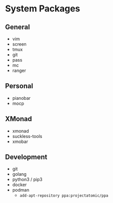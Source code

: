 # System Packages

## General
* vim
* screen
* tmux
* git
* pass
* mc
* ranger

## Personal
* pianobar
* mocp

## XMonad
* xmonad
* suckless-tools
* xmobar

## Development
* git
* golang
* python3 / pip3
* docker
* podman
    - `add-apt-repository ppa:projectatomic/ppa`
